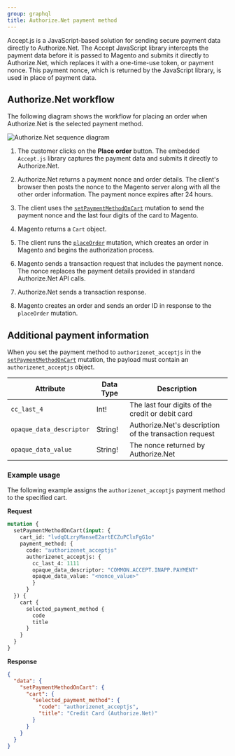 ```yaml
---
group: graphql
title: Authorize.Net payment method
---
```


Accept.js is a JavaScript-based solution for sending secure payment data directly to Authorize.Net. The Accept JavaScript library intercepts the payment data before it is passed to Magento and submits it directly to Authorize.Net, which replaces it with a one-time-use token, or payment nonce. This payment nonce, which is returned by the JavaScript library, is used in place of payment data.

## Authorize.Net workflow

The following diagram shows the workflow for placing an order when Authorize.Net is the selected payment method.

![Authorize.Net sequence diagram]({{page.baseurl}}/graphql/images/authorize-net.svg)

1. The customer clicks on the **Place order** button. The embedded `Accept.js` library captures the payment data and submits it directly to Authorize.Net.

2. Authorize.Net returns a payment nonce and order details.
The client's browser then posts the nonce to the Magento server along with all the other order information. The payment nonce expires after 24 hours.

3. The client uses the [`setPaymentMethodOnCart`]({{page.baseurl}}/graphql/mutations/set-payment-method.html) mutation to send the payment nonce and the last four digits of the card to Magento.

4. Magento returns a `Cart` object.

5. The client runs the [`placeOrder`]({{page.baseurl}}/graphql/mutations/place-order.html) mutation, which creates an order in Magento and begins the authorization process.

6. Magento sends a transaction request that includes the payment nonce. The nonce replaces the payment details provided in standard Authorize.Net API calls.

7. Authorize.Net sends a transaction response.

8. Magento creates an order and sends an order ID in response to the `placeOrder` mutation.

## Additional payment information

When you set the payment method to `authorizenet_acceptjs` in the [`setPaymentMethodOnCart`]({{page.baseurl}}/graphql/mutations/set-payment-method.html) mutation, the payload must contain an `authorizenet_acceptjs` object.

Attribute |  Data Type | Description
--- | --- | ---
`cc_last_4` | Int! | The last four digits of the credit or debit card
`opaque_data_descriptor` | String! | Authorize.Net's description of the transaction request
`opaque_data_value` | String! | The nonce returned by Authorize.Net

### Example usage

The following example assigns the `authorizenet_acceptjs` payment method to the specified cart.

**Request**

```graphql
mutation {
  setPaymentMethodOnCart(input: {
    cart_id: "lvdqOLzryManseE2artECZuPClxFgG1o"
    payment_method: {
      code: "authorizenet_acceptjs"
      authorizenet_acceptjs: {
        cc_last_4: 1111
        opaque_data_descriptor: "COMMON.ACCEPT.INAPP.PAYMENT"
        opaque_data_value: "<nonce_value>"
        }
      }
  }) {
    cart {
      selected_payment_method {
        code
        title
      }
    }
  }
}
```

**Response**

```json
{
  "data": {
    "setPaymentMethodOnCart": {
      "cart": {
        "selected_payment_method": {
          "code": "authorizenet_acceptjs",
          "title": "Credit Card (Authorize.Net)"
        }
      }
    }
  }
}
```
